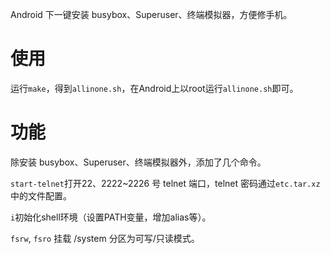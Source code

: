 Android 下一键安装 busybox、Superuser、终端模拟器，方便修手机。


使用
====
运行`make`，得到`allinone.sh`，在Android上以root运行`allinone.sh`即可。

功能
====
除安装 busybox、Superuser、终端模拟器外，添加了几个命令。

`start-telnet`打开22、2222~2226 号 telnet 端口，telnet 密码通过`etc.tar.xz`中的文件配置。

`i`初始化shell环境（设置PATH变量，增加alias等）。

`fsrw`, `fsro` 挂载 /system 分区为可写/只读模式。
